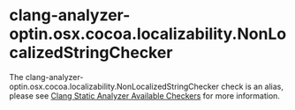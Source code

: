 # clang-analyzer-optin.osx.cocoa.localizability.NonLocalizedStringChecker

The
clang-analyzer-optin.osx.cocoa.localizability.NonLocalizedStringChecker
check is an alias, please see [Clang Static Analyzer Available
Checkers](https://clang.llvm.org/docs/analyzer/checkers.html#optin-osx-cocoa-localizability-nonlocalizedstringchecker)
for more information.
